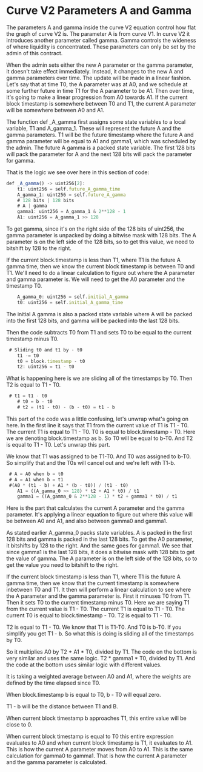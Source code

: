 # Curve V2 Parameters A and Gamma

The parameters A and gamma inside the curve V2 equation control how flat the graph of curve V2 is. The parameter A is from curve V1. In curve V2 it introduces another parameter called gamma. Gamma controls the wideness of where liquidity is concentrated. These parameters can only be set by the admin of this contract.

When the admin sets either the new A parameter or the gamma parameter, it doesn't take effect immediately. Instead, it changes to the new A and gamma parameters over time. The update will be made in a linear fashion. Let's say that at time T0, the A parameter was at A0, and we schedule at some further future in time T1 for the A parameter to be A1. Then over time, it's going to make a linear progression from A0 towards A1. If the current block timestamp is somewhere between T0 and T1, the current A parameter will be somewhere between A0 and A1.

The function def _A_gamma first assigns some state variables to a local variable, T1 and A_gamma_1. These will represent the future A and the gamma parameters. T1 will be the future timestamp where the future A and gamma parameter will be equal to A1 and gamma1, which was scheduled by the admin. The future A gamma is a packed state variable. The first 128 bits will pack the parameter for A and the next 128 bits will pack the parameter for gamma. 

That is the logic we see over here in this section of code:
```javascript
def _A_gamma() -> uint256[2]:
    t1: uint256 = self.future_A_gamma_time
    A_gamma_1: uint256 = self.future_A_gamma
    # 128 bits | 128 bits
    # A | gamma
    gamma1: uint256 = A_gamma_1 & 2**128 - 1
    A1: uint256 = A_gamma_1 >> 128
```

To get gamma, since it's on the right side of the 128 bits of uint256, the gamma parameter is unpacked by doing a bitwise mask with 128 bits. The A parameter is on the left side of the 128 bits, so to get this value, we need to bitshift by 128 to the right.

If the current block.timestamp is less than T1, where T1 is the future A gamma time, then we know the current block timestamp is between T0 and T1. We'll need to do a linear calculation to figure out where the A parameter and gamma parameter is. We will need to get the A0 parameter and the timestamp T0. 
```javascript
    A_gamma_0: uint256 = self.initial_A_gamma
    t0: uint256 = self.initial_A_gamma_time
```
The initial A gamma is also a packed state variable where A will be packed into the first 128 bits, and gamma will be packed into the last 128 bits.

Then the code subtracts T0 from T1 and sets T0 to be equal to the current timestamp minus T0.
```javascript
 # Sliding t0 and t1 by - t0
    t1 -= t0
    t0 = block.timestamp - t0
    t2: uint256 = t1 - t0
```
What is happening here is we are sliding all of the timestamps by T0. Then T2 is equal to T1 - T0.
```javascript
 # t1 = t1 - t0
    # t0 = b - t0
    # t2 = (t1 - t0) - (b - t0) = t1 - b
```
This part of the code was a little confusing, let's unwrap what's going on here. In the first line it says that T1 from the current value of T1 is T1 - T0. The current T1 is equal to T1 - T0. T0 is equal to block.timestamp - T0. Here we are denoting block.timestamp as b. So T0 will be equal to b-T0. And T2 is equal to T1 - T0. Let's unwrap this part.

We know that T1 was assigned to be T1-T0. And T0 was assigned to b-T0. 
So simplify that and the T0s will cancel out and we're left with T1-b.
```javascript
 # A = A0 when b = t0
 # A = A1 when b = t1
 #(A0 * (t1 - b) + A1 * (b - t0)) / (t1 - t0)
    A1 = ((A_gamma_0 >> 128) * t2 + A1 * t0) / t1
    gamma1 = ((A_gamma_0 & 2**128 - 1) * t2 + gamma1 * t0) / t1
```

Here is the part that calculates the current A parameter and the gamma parameter. It's applying a linear equation to figure out where this value will be between A0 and A1, and also between gamma0 and gamma1.

As stated earlier A_gamma_0 packs state variables. A is packed in the first 128 bits and gamma is packed in the last 128 bits. To get the A0 parameter, it bitshifts by 128 to the right. And the same goes for gamma1. We see that since gamma1 is the last 128 bits, it does a bitwise mask with 128 bits to get the value of gamma. The A parameter is on the left side of the 128 bits, so to get the value you need to bitshift to the right.

If the current block timestamp is less than T1, where T1 is the future A gamma time, then we know that the current timestamp is somewhere inbetween T0 and T1. It then will perform a linear calculation to see where the A parameter and the gamma parameter is. First it minuses T0 from T1. Then it sets T0 to the current timestamp minus T0. Here we are saying T1 from the current value is T1 - T0. The current T1 is equal to T1 - T0. The current T0 is equal to block.timestamp - T0. T2 is equal to T1 - T0.

T2 is equal to T1 - T0. We know that T1 is T1-T0. And T0 is b-T0. If you simplify you get T1 - b. So what this is doing is sliding all of the timestamps by T0.

So it multiplies A0 by T2 + A1 * T0, divided by T1. The code on the bottom is very similar and uses the same logic. T2 * gamma1 * T0, divided by T1. And the code at the bottom uses similar logic with different values.

It is taking a weighted average between A0 and A1, where the weights are defined by the time elapsed since T0.

When block.timestamp b is equal to T0, b - T0 will equal zero.

T1 - b will be the distance between T1 and B.

When current block timestamp b approaches T1, this entire value will be close to 0.

When current block timestamp is equal to T0 this entire expression evaluates to A0 and when current block timestamp is T1, it evaluates to A1. This is how the current A parameter moves from A0 to A1. This is the same calculation for gamma0 to gamma1. That is how the current A parameter and the gamma parameter is calculated.

